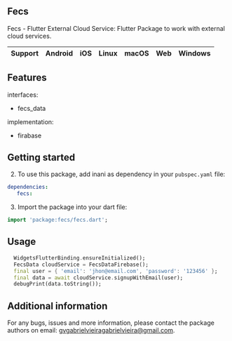  ## Fecs

Fecs - Flutter External Cloud Service: Flutter Package to work with external cloud services.

| **Support** | Android | iOS | Linux | macOS | Web | Windows |
|-------------|---------|------|-------|--------|-----|-------------|


## Features

interfaces:
- fecs_data

implementation:
- firabase


## Getting started

2. To use this package, add inani as dependency in your `pubspec.yaml` file:

```yaml
dependencies:
   fecs:
```

3. Import the package into your dart file:

```dart
import 'package:fecs/fecs.dart';
```


## Usage

```dart
  WidgetsFlutterBinding.ensureInitialized();
  FecsData cloudService = FecsDataFirebase();
  final user = { 'email': 'jhon@email.com', 'password': '123456' };
  final data = await cloudService.signupWithEmail(user);
  debugPrint(data.toString());

```


## Additional information

For any bugs, issues and more information, please contact the package authors on email: gvgabrielvieiragabrielvieira@gmail.com.
